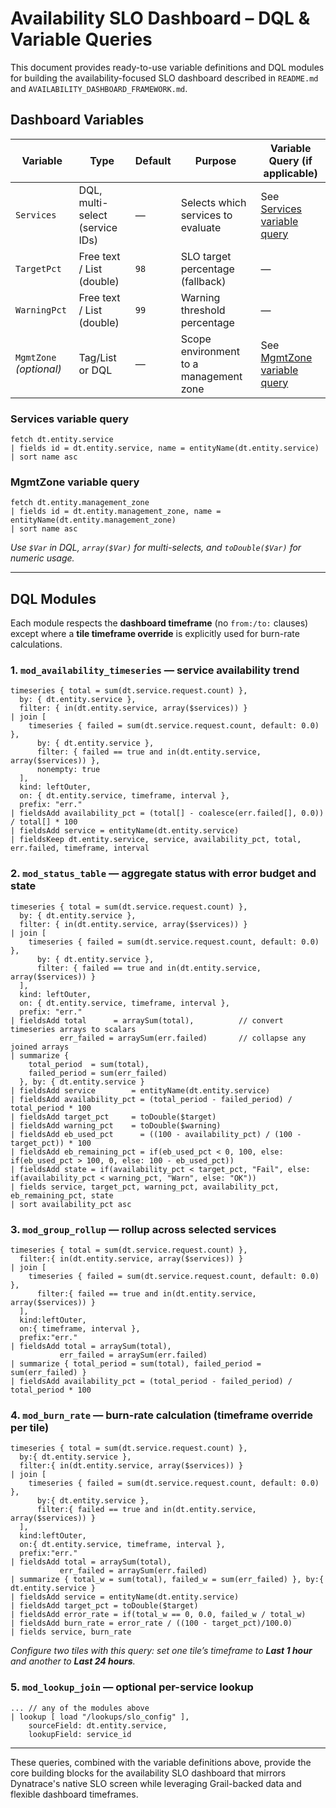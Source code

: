 # Availability SLO Dashboard – DQL & Variable Queries

This document provides ready-to-use variable definitions and DQL modules for building the availability-focused SLO dashboard described in `README.md` and `AVAILABILITY_DASHBOARD_FRAMEWORK.md`.

## Dashboard Variables

| Variable | Type | Default | Purpose | Variable Query (if applicable) |
| --- | --- | --- | --- | --- |
| `Services` | DQL, multi-select (service IDs) | — | Selects which services to evaluate | See [Services variable query](#services-variable-query) |
| `TargetPct` | Free text / List (double) | `98` | SLO target percentage (fallback) | — |
| `WarningPct` | Free text / List (double) | `99` | Warning threshold percentage | — |
| `MgmtZone` *(optional)* | Tag/List or DQL | — | Scope environment to a management zone | See [MgmtZone variable query](#mgmtzone-variable-query) |

### Services variable query
```dql
fetch dt.entity.service
| fields id = dt.entity.service, name = entityName(dt.entity.service)
| sort name asc
```

### MgmtZone variable query
```dql
fetch dt.entity.management_zone
| fields id = dt.entity.management_zone, name = entityName(dt.entity.management_zone)
| sort name asc
```

*Use `$Var` in DQL, `array($Var)` for multi-selects, and `toDouble($Var)` for numeric usage.*

---

## DQL Modules

Each module respects the **dashboard timeframe** (no `from:/to:` clauses) except where a **tile timeframe override** is explicitly used for burn-rate calculations.

### 1. `mod_availability_timeseries` — service availability trend
```dql
timeseries { total = sum(dt.service.request.count) },
  by: { dt.entity.service },
  filter: { in(dt.entity.service, array($services)) }
| join [
    timeseries { failed = sum(dt.service.request.count, default: 0.0) },
      by: { dt.entity.service },
      filter: { failed == true and in(dt.entity.service, array($services)) },
      nonempty: true
  ],
  kind: leftOuter,
  on: { dt.entity.service, timeframe, interval },
  prefix: "err."
| fieldsAdd availability_pct = (total[] - coalesce(err.failed[], 0.0)) / total[] * 100
| fieldsAdd service = entityName(dt.entity.service)
| fieldsKeep dt.entity.service, service, availability_pct, total, err.failed, timeframe, interval
```

### 2. `mod_status_table` — aggregate status with error budget and state
```dql
timeseries { total = sum(dt.service.request.count) },
  by: { dt.entity.service },
  filter: { in(dt.entity.service, array($services)) }
| join [
    timeseries { failed = sum(dt.service.request.count, default: 0.0) },
      by: { dt.entity.service },
      filter: { failed == true and in(dt.entity.service, array($services)) }
  ],
  kind: leftOuter,
  on: { dt.entity.service, timeframe, interval },
  prefix: "err."
| fieldsAdd total      = arraySum(total),          // convert timeseries arrays to scalars
           err_failed = arraySum(err.failed)       // collapse any joined arrays
| summarize {
    total_period  = sum(total),
    failed_period = sum(err_failed)
  }, by: { dt.entity.service }
| fieldsAdd service        = entityName(dt.entity.service)
| fieldsAdd availability_pct = (total_period - failed_period) / total_period * 100
| fieldsAdd target_pct     = toDouble($target)
| fieldsAdd warning_pct    = toDouble($warning)
| fieldsAdd eb_used_pct      = ((100 - availability_pct) / (100 - target_pct)) * 100
| fieldsAdd eb_remaining_pct = if(eb_used_pct < 0, 100, else: if(eb_used_pct > 100, 0, else: 100 - eb_used_pct))
| fieldsAdd state = if(availability_pct < target_pct, "Fail", else: if(availability_pct < warning_pct, "Warn", else: "OK"))
| fields service, target_pct, warning_pct, availability_pct, eb_remaining_pct, state
| sort availability_pct asc

```

### 3. `mod_group_rollup` — rollup across selected services

```dql
timeseries { total = sum(dt.service.request.count) },
  filter:{ in(dt.entity.service, array($services)) }
| join [
    timeseries { failed = sum(dt.service.request.count, default: 0.0) },
      filter:{ failed == true and in(dt.entity.service, array($services)) }
  ],
  kind:leftOuter,
  on:{ timeframe, interval },
  prefix:"err."
| fieldsAdd total = arraySum(total),
           err_failed = arraySum(err.failed)
| summarize { total_period = sum(total), failed_period = sum(err_failed) }
| fieldsAdd availability_pct = (total_period - failed_period) / total_period * 100
```

### 4. `mod_burn_rate` — burn-rate calculation (timeframe override per tile)

```dql
timeseries { total = sum(dt.service.request.count) },
  by:{ dt.entity.service },
  filter:{ in(dt.entity.service, array($services)) }
| join [
    timeseries { failed = sum(dt.service.request.count, default: 0.0) },
      by:{ dt.entity.service },
      filter:{ failed == true and in(dt.entity.service, array($services)) }
  ],
  kind:leftOuter,
  on:{ dt.entity.service, timeframe, interval },
  prefix:"err."
| fieldsAdd total = arraySum(total),
           err_failed = arraySum(err.failed)
| summarize { total_w = sum(total), failed_w = sum(err_failed) }, by:{ dt.entity.service }
| fieldsAdd service = entityName(dt.entity.service)
| fieldsAdd target_pct = toDouble($target)
| fieldsAdd error_rate = if(total_w == 0, 0.0, failed_w / total_w)
| fieldsAdd burn_rate = error_rate / ((100 - target_pct)/100.0)
| fields service, burn_rate
```
*Configure two tiles with this query: set one tile’s timeframe to **Last 1 hour** and another to **Last 24 hours**.*

### 5. `mod_lookup_join` — optional per-service lookup
```dql
... // any of the modules above
| lookup [ load "/lookups/slo_config" ],
    sourceField: dt.entity.service,
    lookupField: service_id
```

---

These queries, combined with the variable definitions above, provide the core building blocks for the availability SLO dashboard that mirrors Dynatrace's native SLO screen while leveraging Grail-backed data and flexible dashboard timeframes.
